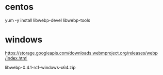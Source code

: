 

# centos

yum -y install libwebp-devel libwebp-tools
 
 
# windows

https://storage.googleapis.com/downloads.webmproject.org/releases/webp/index.html

libwebp-0.4.1-rc1-windows-x64.zip


